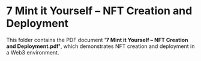 # 7 Mint it Yourself – NFT Creation and Deployment  
This folder contains the PDF document **'7 Mint it Yourself – NFT Creation and Deployment.pdf'**, which demonstrates NFT creation and deployment in a Web3 environment.
